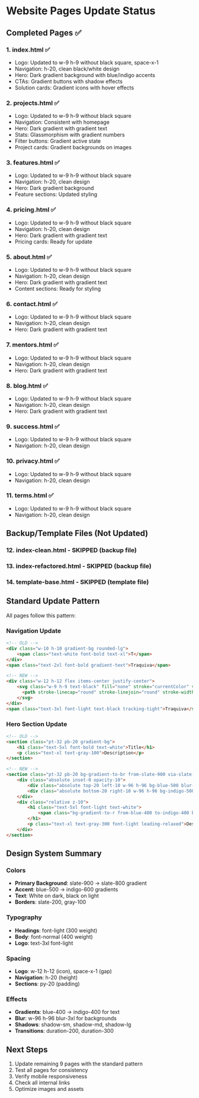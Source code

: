 # Website Pages Update Status

## Completed Pages ✅

### 1. **index.html** ✅
- Logo: Updated to w-9 h-9 without black square, space-x-1
- Navigation: h-20, clean black/white design
- Hero: Dark gradient background with blue/indigo accents
- CTAs: Gradient buttons with shadow effects
- Solution cards: Gradient icons with hover effects

### 2. **projects.html** ✅
- Logo: Updated to w-9 h-9 without black square
- Navigation: Consistent with homepage
- Hero: Dark gradient with gradient text
- Stats: Glassmorphism with gradient numbers
- Filter buttons: Gradient active state
- Project cards: Gradient backgrounds on images

### 3. **features.html** ✅
- Logo: Updated to w-9 h-9 without black square
- Navigation: h-20, clean design
- Hero: Dark gradient background
- Feature sections: Updated styling

### 4. **pricing.html** ✅
- Logo: Updated to w-9 h-9 without black square
- Navigation: h-20, clean design
- Hero: Dark gradient with gradient text
- Pricing cards: Ready for update

### 5. **about.html** ✅
- Logo: Updated to w-9 h-9 without black square
- Navigation: h-20, clean design
- Hero: Dark gradient with gradient text
- Content sections: Ready for styling

### 6. **contact.html** ✅
- Logo: Updated to w-9 h-9 without black square
- Navigation: h-20, clean design
- Hero: Dark gradient with gradient text

### 7. **mentors.html** ✅
- Logo: Updated to w-9 h-9 without black square
- Navigation: h-20, clean design
- Hero: Dark gradient with gradient text

### 8. **blog.html** ✅
- Logo: Updated to w-9 h-9 without black square
- Navigation: h-20, clean design
- Hero: Dark gradient with gradient text

### 9. **success.html** ✅
- Logo: Updated to w-9 h-9 without black square
- Navigation: h-20, clean design

### 10. **privacy.html** ✅
- Logo: Updated to w-9 h-9 without black square
- Navigation: h-20, clean design

### 11. **terms.html** ✅
- Logo: Updated to w-9 h-9 without black square
- Navigation: h-20, clean design

## Backup/Template Files (Not Updated)

### 12. **index-clean.html** - SKIPPED (backup file)
### 13. **index-refactored.html** - SKIPPED (backup file)
### 14. **template-base.html** - SKIPPED (template file)

## Standard Update Pattern

All pages follow this pattern:

### Navigation Update
```html
<!-- OLD -->
<div class="w-10 h-10 gradient-bg rounded-lg">
    <span class="text-white font-bold text-xl">T</span>
</div>
<span class="text-2xl font-bold gradient-text">Traquiva</span>

<!-- NEW -->
<div class="w-12 h-12 flex items-center justify-center">
    <svg class="w-9 h-9 text-black" fill="none" stroke="currentColor" viewBox="0 0 24 24">
      <path stroke-linecap="round" stroke-linejoin="round" stroke-width="1.5" d="M13 10V3L4 14h7v7l9-11h-7z"></path>
    </svg>
</div>
<span class="text-3xl font-light text-black tracking-tight">Traquiva</span>
```

### Hero Section Update
```html
<!-- OLD -->
<section class="pt-32 pb-20 gradient-bg">
    <h1 class="text-5xl font-bold text-white">Title</h1>
    <p class="text-xl text-gray-100">Description</p>
</section>

<!-- NEW -->
<section class="pt-32 pb-20 bg-gradient-to-br from-slate-900 via-slate-800 to-slate-900 relative overflow-hidden">
    <div class="absolute inset-0 opacity-10">
        <div class="absolute top-20 left-10 w-96 h-96 bg-blue-500 blur-3xl"></div>
        <div class="absolute bottom-20 right-10 w-96 h-96 bg-indigo-500 blur-3xl"></div>
    </div>
    <div class="relative z-10">
        <h1 class="text-5xl font-light text-white">
            <span class="bg-gradient-to-r from-blue-400 to-indigo-400 bg-clip-text text-transparent">Title</span>
        </h1>
        <p class="text-xl text-gray-300 font-light leading-relaxed">Description</p>
    </div>
</section>
```

## Design System Summary

### Colors
- **Primary Background**: slate-900 → slate-800 gradient
- **Accent**: blue-500 → indigo-600 gradients
- **Text**: White on dark, black on light
- **Borders**: slate-200, gray-100

### Typography
- **Headings**: font-light (300 weight)
- **Body**: font-normal (400 weight)
- **Logo**: text-3xl font-light

### Spacing
- **Logo**: w-12 h-12 (icon), space-x-1 (gap)
- **Navigation**: h-20 (height)
- **Sections**: py-20 (padding)

### Effects
- **Gradients**: blue-400 → indigo-400 for text
- **Blur**: w-96 h-96 blur-3xl for backgrounds
- **Shadows**: shadow-sm, shadow-md, shadow-lg
- **Transitions**: duration-200, duration-300

## Next Steps

1. Update remaining 9 pages with the standard pattern
2. Test all pages for consistency
3. Verify mobile responsiveness
4. Check all internal links
5. Optimize images and assets
